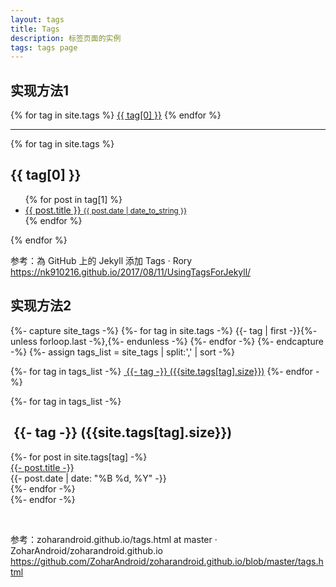 ```yaml
---
layout: tags
title: Tags
description: 标签页面的实例
tags: tags page
---
```



## 实现方法1

<div class="tags-expo">
  <div class="tags-expo-list">
    {% for tag in site.tags %}
    <a href="#{{ tag[0] | slugify }}" class="post-tag">{{ tag[0] }}</a>
    {% endfor %}
  </div>
  <hr/>
  <div class="tags-expo-section">
    {% for tag in site.tags %}
    <h2 id="{{ tag[0] | slugify }}">{{ tag[0] }}</h2>
    <ul class="tags-expo-posts">
      {% for post in tag[1] %}
        <a class="post-title" href="{{ site.baseurl }}{{ post.url }}">
      <li>
        {{ post.title }}
      <small class="post-date">{{ post.date | date_to_string }}</small>
      </li>
      </a>
      {% endfor %}
    </ul>
    {% endfor %}
  </div>
</div>

参考：為 GitHub 上的 Jekyll 添加 Tags · Rory
https://nk910216.github.io/2017/08/11/UsingTagsForJekyll/



## 实现方法2

<div id="full-tags-list">
{%- capture site_tags -%}
    {%- for tag in site.tags -%}
        {{- tag | first -}}{%- unless forloop.last -%},{%- endunless -%}
    {%- endfor -%}
{%- endcapture -%}
{%- assign tags_list = site_tags | split:',' | sort -%}

{%- for tag in tags_list -%}
    <a href="#{{- tag -}}" class="btn btn-primary tag-btn"><i class="fa fa-tag" aria-hidden="true"></i>&nbsp;{{- tag -}}&nbsp;({{site.tags[tag].size}})</a>
{%- endfor -%}

{%- for tag in tags_list -%}
    <h2 id="{{- tag -}}" class="linked-section">
        <i class="fa fa-tag" aria-hidden="true"></i>
        &nbsp;{{- tag -}}&nbsp;({{site.tags[tag].size}})
    </h2>
    <div class="post-list">
        {%- for post in site.tags[tag] -%}
            <div class="tag-entry">
                <a href="{{ post.url | relative_url }}">{{- post.title -}}</a>
                <div class="entry-date">
                    <time datetime="{{- post.date | date_to_xmlschema -}}">{{- post.date | date: "%B %d, %Y" -}}</time>
                </div>
            </div>
        {%- endfor -%}
    </div>
{%- endfor -%}
</div>

<br>

参考：zoharandroid.github.io/tags.html at master · ZoharAndroid/zoharandroid.github.io
https://github.com/ZoharAndroid/zoharandroid.github.io/blob/master/tags.html

